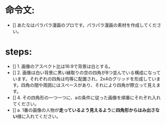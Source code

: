 # 命令文:
- [] あたなはパラパラ漫画のプロです。パラパラ漫画の素材を作成してください。

# steps:
- [] 1. 画像のアスペクト比は16:9で背景は白とする。
- [] 2. 画像は白い背景に黒い縁取りの空の四角が8つ並んでいる構成になっています。それぞれの四角は均等に配置され、2x4のグリッドを形成しています。四角の間や周囲にはスペースがあり、それにより四角が際立って見えます。
- [] 4. その四角形の一つ一つに、aの条件に従った画像を順番にそれぞれ入れてください。
- [] a. 1番の画像の人物が**走っているよう見えるよう**に**四角形からはみ出さない**様に入れてください。
